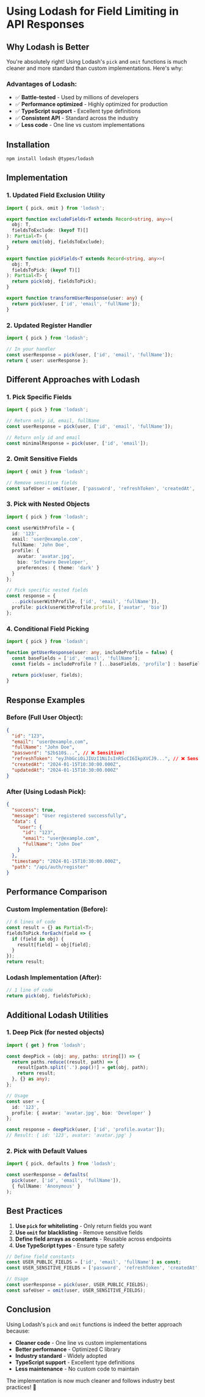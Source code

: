 # Using Lodash for Field Limiting in API Responses

## Why Lodash is Better

You're absolutely right! Using Lodash's `pick` and `omit` functions is much cleaner and more standard than custom implementations. Here's why:

### **Advantages of Lodash:**
- ✅ **Battle-tested** - Used by millions of developers
- ✅ **Performance optimized** - Highly optimized for production
- ✅ **TypeScript support** - Excellent type definitions
- ✅ **Consistent API** - Standard across the industry
- ✅ **Less code** - One line vs custom implementations

## Installation

```bash
npm install lodash @types/lodash
```

## Implementation

### **1. Updated Field Exclusion Utility**

```typescript
import { pick, omit } from 'lodash';

export function excludeFields<T extends Record<string, any>>(
  obj: T,
  fieldsToExclude: (keyof T)[]
): Partial<T> {
  return omit(obj, fieldsToExclude);
}

export function pickFields<T extends Record<string, any>>(
  obj: T,
  fieldsToPick: (keyof T)[]
): Partial<T> {
  return pick(obj, fieldsToPick);
}

export function transformUserResponse(user: any) {
  return pick(user, ['id', 'email', 'fullName']);
}
```

### **2. Updated Register Handler**

```typescript
import { pick } from 'lodash';

// In your handler
const userResponse = pick(user, ['id', 'email', 'fullName']);
return { user: userResponse };
```

## Different Approaches with Lodash

### **1. Pick Specific Fields**
```typescript
import { pick } from 'lodash';

// Return only id, email, fullName
const userResponse = pick(user, ['id', 'email', 'fullName']);

// Return only id and email
const minimalResponse = pick(user, ['id', 'email']);
```

### **2. Omit Sensitive Fields**
```typescript
import { omit } from 'lodash';

// Remove sensitive fields
const safeUser = omit(user, ['password', 'refreshToken', 'createdAt', 'updatedAt']);
```

### **3. Pick with Nested Objects**
```typescript
import { pick } from 'lodash';

const userWithProfile = {
  id: '123',
  email: 'user@example.com',
  fullName: 'John Doe',
  profile: {
    avatar: 'avatar.jpg',
    bio: 'Software Developer',
    preferences: { theme: 'dark' }
  }
};

// Pick specific nested fields
const response = {
  ...pick(userWithProfile, ['id', 'email', 'fullName']),
  profile: pick(userWithProfile.profile, ['avatar', 'bio'])
};
```

### **4. Conditional Field Picking**
```typescript
import { pick } from 'lodash';

function getUserResponse(user: any, includeProfile = false) {
  const baseFields = ['id', 'email', 'fullName'];
  const fields = includeProfile ? [...baseFields, 'profile'] : baseFields;
  
  return pick(user, fields);
}
```

## Response Examples

### **Before (Full User Object):**
```json
{
  "id": "123",
  "email": "user@example.com",
  "fullName": "John Doe",
  "password": "$2b$10$...", // ❌ Sensitive!
  "refreshToken": "eyJhbGciOiJIUzI1NiIsInR5cCI6IkpXVCJ9...", // ❌ Sensitive!
  "createdAt": "2024-01-15T10:30:00.000Z",
  "updatedAt": "2024-01-15T10:30:00.000Z"
}
```

### **After (Using Lodash Pick):**
```json
{
  "success": true,
  "message": "User registered successfully",
  "data": {
    "user": {
      "id": "123",
      "email": "user@example.com",
      "fullName": "John Doe"
    }
  },
  "timestamp": "2024-01-15T10:30:00.000Z",
  "path": "/api/auth/register"
}
```

## Performance Comparison

### **Custom Implementation (Before):**
```typescript
// 6 lines of code
const result = {} as Partial<T>;
fieldsToPick.forEach(field => {
  if (field in obj) {
    result[field] = obj[field];
  }
});
return result;
```

### **Lodash Implementation (After):**
```typescript
// 1 line of code
return pick(obj, fieldsToPick);
```

## Additional Lodash Utilities

### **1. Deep Pick (for nested objects)**
```typescript
import { get } from 'lodash';

const deepPick = (obj: any, paths: string[]) => {
  return paths.reduce((result, path) => {
    result[path.split('.').pop()!] = get(obj, path);
    return result;
  }, {} as any);
};

// Usage
const user = {
  id: '123',
  profile: { avatar: 'avatar.jpg', bio: 'Developer' }
};

const response = deepPick(user, ['id', 'profile.avatar']);
// Result: { id: '123', avatar: 'avatar.jpg' }
```

### **2. Pick with Default Values**
```typescript
import { pick, defaults } from 'lodash';

const userResponse = defaults(
  pick(user, ['id', 'email', 'fullName']),
  { fullName: 'Anonymous' }
);
```

## Best Practices

1. **Use `pick` for whitelisting** - Only return fields you want
2. **Use `omit` for blacklisting** - Remove sensitive fields
3. **Define field arrays as constants** - Reusable across endpoints
4. **Use TypeScript types** - Ensure type safety

```typescript
// Define field constants
const USER_PUBLIC_FIELDS = ['id', 'email', 'fullName'] as const;
const USER_SENSITIVE_FIELDS = ['password', 'refreshToken', 'createdAt', 'updatedAt'] as const;

// Usage
const userResponse = pick(user, USER_PUBLIC_FIELDS);
const safeUser = omit(user, USER_SENSITIVE_FIELDS);
```

## Conclusion

Using Lodash's `pick` and `omit` functions is indeed the better approach because:

- **Cleaner code** - One line vs custom implementations
- **Better performance** - Optimized C library
- **Industry standard** - Widely adopted
- **TypeScript support** - Excellent type definitions
- **Less maintenance** - No custom code to maintain

The implementation is now much cleaner and follows industry best practices! 🎉
